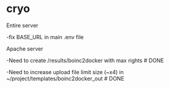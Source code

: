 # cryo

Entire server

-fix BASE_URL in main .env file

Apache server

-Need to create /results/boinc2docker with max rights # DONE

-Need to increase upload file limit size (~x4) in ~/project/templates/boinc2docker_out # DONE
